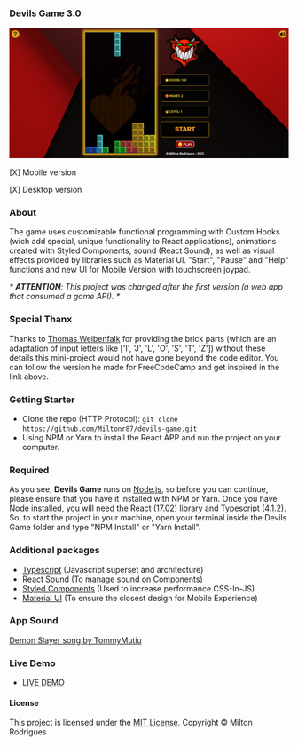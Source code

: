 ### Devils Game 3.0

![Screen Shot](https://github.com/Miltonr87/devils-game/blob/master/devils.png)

[X] Mobile version

[X] Desktop version

### About

The game uses customizable functional programming with Custom Hooks (wich add special, unique functionality to React applications), animations created with Styled Components, sound (React Sound), as well as visual effects provided by libraries such as Material UI. "Start", "Pause" and "Help" functions and new UI for Mobile Version with touchscreen joypad.

_* **ATTENTION**: This project was changed after the first version (a web app that consumed a game API). *_

### Special Thanx

Thanks to [Thomas Weibenfalk](https://github.com/weibenfalk/react-tetris-with-typescript) for providing the brick parts (which are an adaptation of input letters like ['I', 'J', 'L', 'O', 'S', 'T', 'Z']) without these details this mini-project would not have gone beyond the code editor. You can follow the version he made for FreeCodeCamp and get inspired in the link above.

### Getting Starter

- Clone the repo (HTTP Protocol): ```git clone https://github.com/Miltonr87/devils-game.git```
- Using NPM or Yarn to install the React APP and run the project on your computer. 

### Required

As you see, **Devils Game** runs on [Node.js](https://nodejs.org/), so before you can continue, please ensure that you have it installed with NPM or Yarn. Once you have Node installed, you will need the React (17.02) library and Typescript (4.1.2). So, to start the project in your machine, open your terminal inside the Devils Game folder and type "NPM Install" or "Yarn Install".

### Additional packages
- [Typescript](https://www.typescriptlang.org/) (Javascript superset and architecture)
- [React Sound](https://www.npmjs.com/package/react-sound) (To manage sound on Components)
- [Styled Components](https://github.com/styled-components/styled-components) (Used to increase performance CSS-In-JS)
- [Material UI](https://material-ui.com/pt/) (To ensure the closest design for Mobile Experience)

### App Sound

[Demon Slayer song by TommyMutiu](https://pixabay.com/pt/music/acao-return-of-the-demon-slayer-8686/)

### Live Demo 

- [LIVE DEMO](https://devils-game.vercel.app/)

#### License

This project is licensed under the [MIT License](https://magno.mit-license.org/2021). Copyright © Milton Rodrigues
